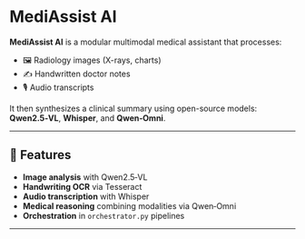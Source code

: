 # MediAssist AI

**MediAssist AI** is a modular multimodal medical assistant that processes:

- 🖼️ Radiology images (X-rays, charts)
- ✍️ Handwritten doctor notes
- 🎙️ Audio transcripts

It then synthesizes a clinical summary using open-source models: **Qwen2.5‑VL**, **Whisper**, and **Qwen‑Omni**.

---                                                          









## 🚀 Features

- **Image analysis** with Qwen2.5‑VL
- **Handwriting OCR** via Tesseract
- **Audio transcription** with Whisper
- **Medical reasoning** combining modalities via Qwen‑Omni
- **Orchestration** in `orchestrator.py` pipelines

---


